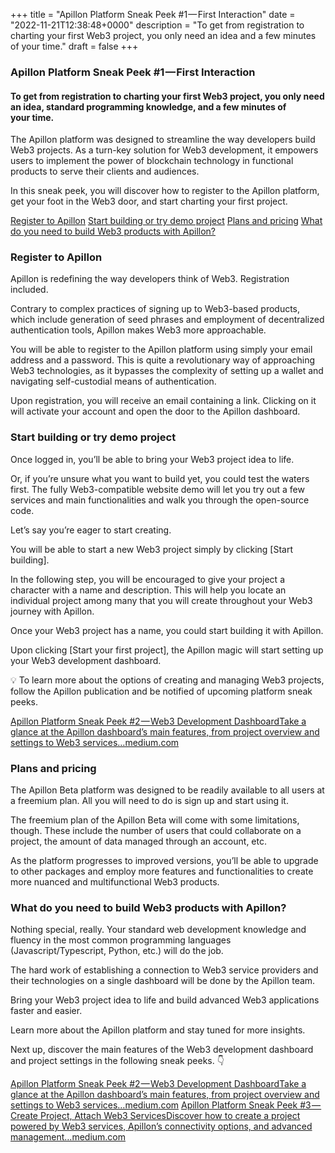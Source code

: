 +++
title = "Apillon Platform Sneak Peek #1 — First Interaction"
date = "2022-11-21T12:38:48+0000"
description = "To get from registration to charting your first Web3 project, you only need an idea and a few minutes of your time."
draft = false
+++

### Apillon Platform Sneak Peek #1 — First Interaction


#### To get from registration to charting your first Web3 project, you only need an idea, standard programming knowledge, and a few minutes of your time.


The Apillon platform was designed to streamline the way developers build Web3 projects. As a turn-key solution for Web3 development, it empowers users to implement the power of blockchain technology in functional products to serve their clients and audiences.


In this sneak peek, you will discover how to register to the Apillon platform, get your foot in the Web3 door, and start charting your first project.

[Register to Apillon](#d485)
[Start building or try demo project](#cdfb)
[Plans and pricing](#3558)
[What do you need to build Web3 products with Apillon?](#1a49)

### Register to Apillon


Apillon is redefining the way developers think of Web3. Registration included.


Contrary to complex practices of signing up to Web3-based products, which include generation of seed phrases and employment of decentralized authentication tools, Apillon makes Web3 more approachable.


You will be able to register to the Apillon platform using simply your email address and a password. This is quite a revolutionary way of approaching Web3 technologies, as it bypasses the complexity of setting up a wallet and navigating self-custodial means of authentication.


Upon registration, you will receive an email containing a link. Clicking on it will activate your account and open the door to the Apillon dashboard.


### Start building or try demo project


Once logged in, you’ll be able to bring your Web3 project idea to life.


Or, if you’re unsure what you want to build yet, you could test the waters first. The fully Web3-compatible website demo will let you try out a few services and main functionalities and walk you through the open-source code.


Let’s say you’re eager to start creating.


You will be able to start a new Web3 project simply by clicking [Start building].


In the following step, you will be encouraged to give your project a character with a name and description. This will help you locate an individual project among many that you will create throughout your Web3 journey with Apillon.


Once your Web3 project has a name, you could start building it with Apillon.


Upon clicking [Start your first project], the Apillon magic will start setting up your Web3 development dashboard.


💡 To learn more about the options of creating and managing Web3 projects, follow the Apillon publication and be notified of upcoming platform sneak peeks.

[Apillon Platform Sneak Peek #2 — Web3 Development DashboardTake a glance at the Apillon dashboard’s main features, from project overview and settings to Web3 services…medium.com](https://blog.apillon.io/apillon-platform-sneak-peek-2-web3-development-dashboard-1ba6737bb5c6)

### Plans and pricing


The Apillon Beta platform was designed to be readily available to all users at a freemium plan. All you will need to do is sign up and start using it.


The freemium plan of the Apillon Beta will come with some limitations, though. These include the number of users that could collaborate on a project, the amount of data managed through an account, etc.


As the platform progresses to improved versions, you’ll be able to upgrade to other packages and employ more features and functionalities to create more nuanced and multifunctional Web3 products.


### What do you need to build Web3 products with Apillon?


Nothing special, really. Your standard web development knowledge and fluency in the most common programming languages (Javascript/Typescript, Python, etc.) will do the job.


The hard work of establishing a connection to Web3 service providers and their technologies on a single dashboard will be done by the Apillon team.


Bring your Web3 project idea to life and build advanced Web3 applications faster and easier.


Learn more about the Apillon platform and stay tuned for more insights.


Next up, discover the main features of the Web3 development dashboard and project settings in the following sneak peeks. 👇

[Apillon Platform Sneak Peek #2 — Web3 Development DashboardTake a glance at the Apillon dashboard’s main features, from project overview and settings to Web3 services…medium.com](https://blog.apillon.io/apillon-platform-sneak-peek-2-web3-development-dashboard-1ba6737bb5c6)
[Apillon Platform Sneak Peek #3 — Create Project, Attach Web3 ServicesDiscover how to create a project powered by Web3 services, Apillon’s connectivity options, and advanced management…medium.com](https://blog.apillon.io/apillon-platform-sneak-peek-3-create-project-attach-web3-services-448f9468c98b)
